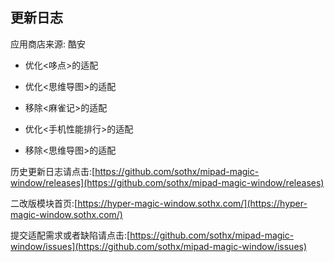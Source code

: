 ## 更新日志

应用商店来源: 酷安

- 优化<哆点>的适配

- 优化<思维导图>的适配

- 移除<麻雀记>的适配

- 优化<手机性能排行>的适配

- 移除<思维导图>的适配


历史更新日志请点击:[https://github.com/sothx/mipad-magic-window/releases](https://github.com/sothx/mipad-magic-window/releases)


二改版模块首页:[https://hyper-magic-window.sothx.com/](https://hyper-magic-window.sothx.com/)


提交适配需求或者缺陷请点击:[https://github.com/sothx/mipad-magic-window/issues](https://github.com/sothx/mipad-magic-window/issues)
